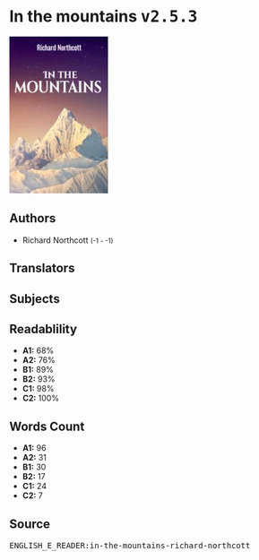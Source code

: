 # In the mountains <kbd>v2.5.3</kbd>

![](./cover.medium.jpg "")

## Authors


 - Richard Northcott <small>(-1 - -1)</small>

## Translators



## Subjects



## Readablility


 - **A1:** 68%
 - **A2:** 76%
 - **B1:** 89%
 - **B2:** 93%
 - **C1:** 98%
 - **C2:** 100%

## Words Count


 - **A1:** 96
 - **A2:** 31
 - **B1:** 30
 - **B2:** 17
 - **C1:** 24
 - **C2:** 7

## Source


<kbd>ENGLISH_E_READER:in-the-mountains-richard-northcott</kbd>
